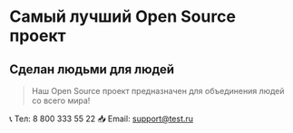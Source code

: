 # Самый лучший Open Source проект

## Сделан людьми для людей

> Наш Open Source проект предназначен для объединения людей со всего мира!

📞 Тел: 8 800 333 55 22
📥 Email: support@test.ru
